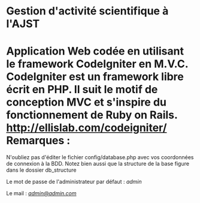 Gestion d'activité scientifique à l'AJST
================
Application Web codée en utilisant le framework CodeIgniter en M.V.C.
CodeIgniter est un framework libre écrit en PHP. Il suit le motif de conception MVC et s'inspire du fonctionnement de Ruby on Rails. 
http://ellislab.com/codeigniter/
Remarques :
================
N'oubliez pas d'éditer le fichier config/database.php avec vos coordonnées de connexion à la BDD. Notez bien aussi que la structure de la base figure dans le dossier db_structure

Le mot de passe de l'administrateur par défaut : *admin*

Le mail : *admin@admin.com*
